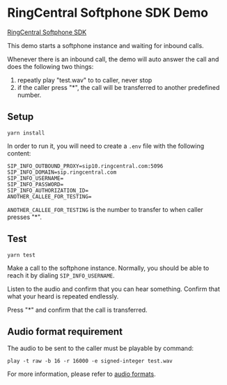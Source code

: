 # RingCentral Softphone SDK Demo

[RingCentral Softphone SDK](https://github.com/ringcentral/ringcentral-softphone-ts)

This demo starts a softphone instance and waiting for inbound calls.

Whenever there is an inbound call, the demo will auto answer the call and does the following two things:

1. repeatly play "test.wav" to to caller, never stop
2. if the caller press "\*", the call will be transferred to another predefined number.

## Setup

```
yarn install
```

In order to run it, you will need to create a `.env` file with the following content:

```
SIP_INFO_OUTBOUND_PROXY=sip10.ringcentral.com:5096
SIP_INFO_DOMAIN=sip.ringcentral.com
SIP_INFO_USERNAME=
SIP_INFO_PASSWORD=
SIP_INFO_AUTHORIZATION_ID=
ANOTHER_CALLEE_FOR_TESTING=
```

`ANOTHER_CALLEE_FOR_TESTING` is the number to transfer to when caller presses "\*".

## Test

```
yarn test
```

Make a call to the softphone instance. Normally, you should be able to reach it by dialing `SIP_INFO_USERNAME`.

Listen to the audio and confirm that you can hear something. Confirm that what your heard is repeated endlessly.

Press "\*" and confirm that the call is transferred.

## Audio format requirement

The audio to be sent to the caller must be playable by command:

```
play -t raw -b 16 -r 16000 -e signed-integer test.wav
```

For more information, please refer to [audio formats](https://github.com/ringcentral/ringcentral-softphone-ts?tab=readme-ov-file#audio-formats).
